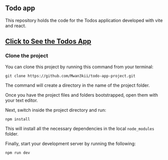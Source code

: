 ## Todo app

This repository holds the code for the Todos application developed with vite and react. 

## [Click to See the Todos App](https://react-todos-ibas.vercel.app/)

### Clone the project

You can clone this project by running this command from your terminal:

```
git clone https://github.com/Mwan3kii/todo-app-project.git
```

The command will create a directory in the name of the project folder.

Once you have the project files and folders bootstrapped, open them with your text editor.

Next, switch inside the project directory and run:

```
npm install
```

This will install all the necessary dependencies in the local `node_modules` folder.

Finally, start your development server by running the following:

```
npm run dev
```